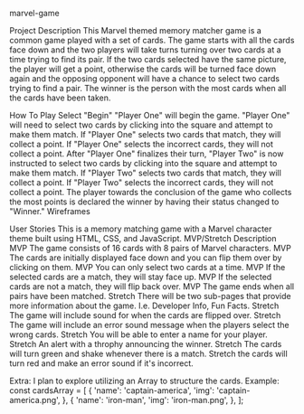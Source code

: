 marvel-game

Project Description
This Marvel themed memory matcher game is a common game played with a set of cards. The game starts with all the cards face down and the two players will take turns turning over two cards at a time trying to find its pair. If the two cards selected have the same picture, the player will get a point, otherwise the cards will be turned face down again and the opposing opponent will have a chance to select two cards trying to find a pair. The winner is the person with the most cards when all the cards have been taken.

How To Play
Select "Begin"
"Player One" will begin the game. "Player One" will need to select two cards by clicking into the square and attempt to make them match.
If "Player One" selects two cards that match, they will collect a point. If "Player One" selects the incorrect cards, they will not collect a point.
After "Player One" finalizes their turn, "Player Two" is now instructed to select two cards by clicking into the square and attempt to make them match.
If "Player Two" selects two cards that match, they will collect a point. If "Player Two" selects the incorrect cards, they will not collect a point.
The player towards the conclusion of the game who collects the most points is declared the winner by having their status changed to "Winner."
Wireframes


User Stories
This is a memory matching game with a Marvel character theme built using HTML, CSS, and JavaScript.
MVP/Stretch
Description
MVP
The game consists of 16 cards with 8 pairs of Marvel characters.
MVP
The cards are initially displayed face down and you can flip them over by clicking on them.
MVP
You can only select two cards at a time.
MVP
If the selected cards are a match, they will stay face up.
MVP
If the selected cards are not a match, they will flip back over.
MVP
The game ends when all pairs have been matched.
Stretch
There will be two sub-pages that provide more information about the game. I.e. Developer Info, Fun Facts.
Stretch
The game will include sound for when the cards are flipped over.
Stretch
The game will include an error sound message when the players select the wrong cards.
Stretch
You will be able to enter a name for your player.
Stretch
An alert with a throphy announcing the winner.
Stretch
The cards will turn green and shake whenever there is a match.
Stretch
the cards will turn red and make an error sound if it's incorrect.

Extra:
I plan to explore utilizing an Array to structure the cards. Example:
const cardsArray = [
  {
    'name': 'captain-america',
    'img': 'captain-america.png',
  },
  {
    'name': 'iron-man',
    'img': 'iron-man.png',
  },
  ];

